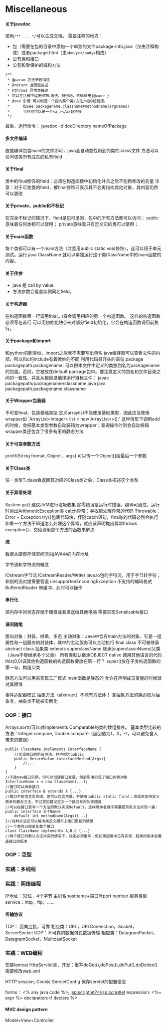 # Miscellaneous

#### 关于javadoc

使用`/** ... */`可以生成文档。 需要注释的地方：

* 包（需要在包的目录中添加一个单独的文件package-info.java（仅由注释构成）或者package.html（由`<body></body>`构成）
* 公有类和接口
* 公有和受保护的域和方法

```text
/**
 * @param 方法参数描述
 * @return 返回值描述
 * @throws 异常类描述
 * 可以在注释中运用HTML语法。特别地，代码块用{@code }
 * @see 引用 可以制造一个指向某个类/方法/域的超链接，
 *      如see packagename.classname#methodname(argnames)
 *      当然也可以是一个<a ></a>超链接
 */
```

最后，运行命令： javadoc -d docDirectory nameOfPackage

#### 多文件编译

直接编译包含main的文件即可，java会自动查找用到的类的.class文件 方法可以访问该类所有成员的私有field

#### 关于final

类中的final修饰的field：必须在构造函数中初始化并且之后不能再修改的变量 注意：对于可变类的field，被final修饰只表示其不会再指向其他对象，其内容仍然可以更改

#### 关于private，public和不标记

在完全不标记的情况下，field是包可见的，包中的所有方法都可以访问； public意味着任何类都可以使用； private意味着只有定义它的类可以使用；

#### 关于main函数

每个类都可以有一个main方法（注意用public static void修饰），这可以用于单元测试。运行 java ClassName 就可以单独运行这个类ClassName中的main函数的内容。

#### 关于传参

* java 是 call by value
* 方法参数会覆盖实例同名field。

#### 关于构造器

在构造函数第一行调用this\(...\)将会调用相应的另一个构造函数。 这样的构造函数必须写在首行 可以用初始化块{}来对部分field初始化，它会在构造函数调用前执行。

#### 关于package和import

和python机制类似，import之后就不需要写出包名 java编译器可以查看文件的内部，所以和c的include有着微妙的不同 利用代码最开头的语句 package packagepath.packagename; 可以把本文件中定义的类放到名为packagename的包里。否则，它被放在default package包中。要注意定义的包名和文件目录之间的一致性，并且从根目录编译运行目标文件： javac packagepath/packagename/classname.java java packagepath.packagename.classname

#### 关于Wrapper包装器

不可变final，包装基础类型 定义arraylist不能使用基础类型，因此应当使用wrapper如 \`ArrayList&lt;Integer&gt; list = new ArrayList&lt;&gt;\(\);' 这种情形下调用add的时候，会把基本类型参数自动装箱为wrapper；查询操作时则会自动拆箱 wrapper类还包含了很多有用的静态方法

#### 关于可变参数方法

printf\(String format, Object... args\) 可以传一个Object\[\]给最后一个参数

#### 关于Class类

任一类型T.class会返回其对应的Class类对象，Class类描述这个类型

#### 关于异常处理

System.gc\(\) 建议JVM进行垃圾收集 除零错误是运行时错误，编译可通过，运行时抛出ArithmeticException类 catch异常：寻找能处理异常的代码 Throwable： Error + Exception try{}包裹代码块，伴随catch语句，finally的代码必然会执行 如果一个方法不知道怎么处理这个异常，就应该声明抛出异常throws exception{}，交给调用这个方法的函数来解决

#### 流

数据从硬盘存储空间流向jAVA中的内存地址

字节流和字符流的概念

IOstream字节流 IOstreamReader/Writer java.io包的字符流，用于字节转字符；和别的流对接需要管道 unsupportedEncodingException 不支持的编码格式 BufferedReader 带缓冲，此时可以操作

#### 串行化

把内存中的状态存储于硬盘或者发送给其他电脑 需要实现Serializable接口

#### 课间随笔

面向对象：封装，继承，多态 主动对象：Java中含有main方法的对象。它是一组属性和一组服务的封装体，其中的主动服务可以主动执行 final class 不可被继承 abstract class 抽象类 extends superclassName 继承\[superclassnName\]父类（Java不能继承多个父类） 所有类默认继承OBJECT native 调用其他语言的代码 this\(0,0\)调其他构造函数的构造函数要放在第一行？ super\(\)放在子类构造函数的第一句，构造父类

静态方法可以用来实现工厂模式 main函数是静态的 允许在声明成员变量的时候就对其赋值

事件适配器模式 抽象方法（abstract）不能有方法体！ 含抽象方法的类必然为抽象类，抽象类不能被实例化

### OOP：接口

Arrays.sort\(\)可以对implements Comparable的类的数组排序。 基本类型比较的方法：Integer.compare, Double.compare（返回值为1，0，-1，可以避免舍入带来的错误）

```text
public ClassName implements InterfaceName {
    //实现接口的所有方法，并声明为public
    public ReturnValue interfaceMethod(Args){
        //...
    }
}
//不能new接口实例，但可以创建接口变量，然后引用实现了接口的类对象
InterfaceName x = new ClassName(...);
//接口可以继承接口
public interface B extends A {...}
//接口不能包含实例域，但可以包含常量，并缺省public static final；高版本支持定义简单的静态方法，不过更加建议定义一个接口专用的伴随类
//可以在接口里写一个方法的默认实现default，这样继承者就不需要把所有方法实现一遍：
public interface IntName{
    default int methodName(Args){...}
}//这种方法还可以解决类定义跟不上接口更新的情景
//一个类可以继承复数个接口
class ClassName implements A,B,C {...}
//两个接口的默认方法冲突的情况下，规定必须重写；但如果超类中已有实现，超类的版本会覆盖接口的版本
```

### OOP：泛型

### 实践：多线程

### 实践：网络编程

IP地址：32位，4个字节 主机名hostname+端口号port number 服务类型service：http，ftp，……

#### 传输协议

TCP： 面向连接，可靠 相应类：URL，URLConenction，Socket，ServerSocket UDP：不可靠的数据包式数据传输 相应类：DatagramPacket，DatagramSocket，MulitcastSocket

### 实践：WEB编程

安装tomcat HttpServlet类，开发：重写doGet\(\),doPost\(\),doPut\(\),doDelete\(\) 需要修改web.xml

HTTP session, Cookie ServletConfig 保存servlet的配置信息

forms： &lt;% any java code %&gt;; [jsp:scriptlet?&lt;/jsp:scriptlet](jsp:scriptlet?%3C/jsp:scriptlet) expression: &lt;%= expr %&gt; declaration:&lt;! declare %&gt;

#### MVC design pattern

Model+View+Controller



